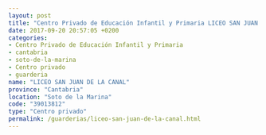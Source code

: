 ```yaml
---
layout: post
title: "Centro Privado de Educación Infantil y Primaria LICEO SAN JUAN DE LA CANAL"
date: 2017-09-20 20:57:05 +0200
categories:
- Centro Privado de Educación Infantil y Primaria
- cantabria
- soto-de-la-marina
- Centro privado
- guarderia
name: "LICEO SAN JUAN DE LA CANAL"
province: "Cantabria"
location: "Soto de la Marina"
code: "39013812"
type: "Centro privado"
permalink: /guarderias/liceo-san-juan-de-la-canal.html
---
```


